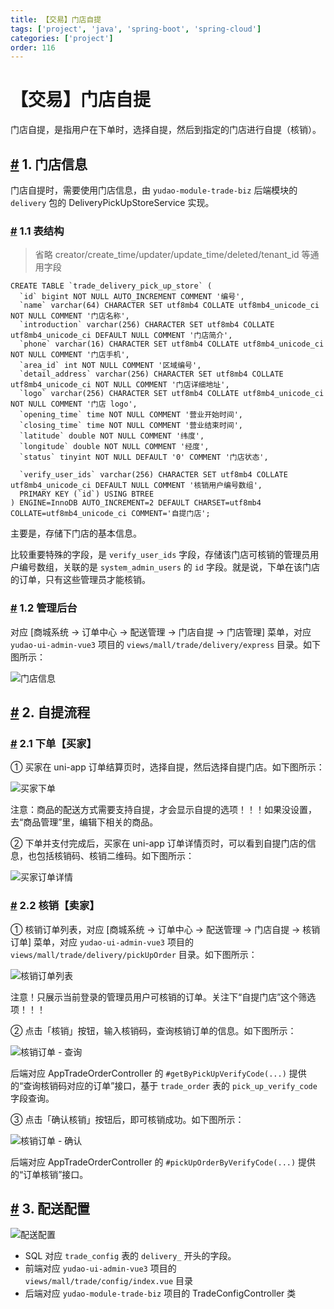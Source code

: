 ```yaml
---
title: 【交易】门店自提
tags: ['project', 'java', 'spring-boot', 'spring-cloud']
categories: ['project']
order: 116
---
```

# 【交易】门店自提

门店自提，是指用户在下单时，选择自提，然后到指定的门店进行自提（核销）。

 ## [#](#_1-门店信息) 1. 门店信息

 门店自提时，需要使用门店信息，由 `yudao-module-trade-biz` 后端模块的 `delivery` 包的 DeliveryPickUpStoreService 实现。

 ### [#](#_1-1-表结构) 1.1 表结构

 
> 省略 creator/create\_time/updater/update\_time/deleted/tenant\_id 等通用字段

 
```
CREATE TABLE `trade_delivery_pick_up_store` (
  `id` bigint NOT NULL AUTO_INCREMENT COMMENT '编号',
  `name` varchar(64) CHARACTER SET utf8mb4 COLLATE utf8mb4_unicode_ci NOT NULL COMMENT '门店名称',
  `introduction` varchar(256) CHARACTER SET utf8mb4 COLLATE utf8mb4_unicode_ci DEFAULT NULL COMMENT '门店简介',
  `phone` varchar(16) CHARACTER SET utf8mb4 COLLATE utf8mb4_unicode_ci NOT NULL COMMENT '门店手机',
  `area_id` int NOT NULL COMMENT '区域编号',
  `detail_address` varchar(256) CHARACTER SET utf8mb4 COLLATE utf8mb4_unicode_ci NOT NULL COMMENT '门店详细地址',
  `logo` varchar(256) CHARACTER SET utf8mb4 COLLATE utf8mb4_unicode_ci NOT NULL COMMENT '门店 logo',
  `opening_time` time NOT NULL COMMENT '营业开始时间',
  `closing_time` time NOT NULL COMMENT '营业结束时间',
  `latitude` double NOT NULL COMMENT '纬度',
  `longitude` double NOT NULL COMMENT '经度',
  `status` tinyint NOT NULL DEFAULT '0' COMMENT '门店状态',
  
  `verify_user_ids` varchar(256) CHARACTER SET utf8mb4 COLLATE utf8mb4_unicode_ci DEFAULT NULL COMMENT '核销用户编号数组',
  PRIMARY KEY (`id`) USING BTREE
) ENGINE=InnoDB AUTO_INCREMENT=2 DEFAULT CHARSET=utf8mb4 COLLATE=utf8mb4_unicode_ci COMMENT='自提门店';

```
主要是，存储下门店的基本信息。

 比较重要特殊的字段，是 `verify_user_ids` 字段，存储该门店可核销的管理员用户编号数组，关联的是 `system_admin_users` 的 `id` 字段。就是说，下单在该门店的订单，只有这些管理员才能核销。

 ### [#](#_1-2-管理后台) 1.2 管理后台

 对应 [商城系统 -> 订单中心 -> 配送管理 -> 门店自提 -> 门店管理] 菜单，对应 `yudao-ui-admin-vue3` 项目的 `views/mall/trade/delivery/express` 目录。如下图所示：

 ![门店信息](https://cloud.iocoder.cn/img/%E5%95%86%E5%9F%8E%E6%89%8B%E5%86%8C/%E9%97%A8%E5%BA%97%E8%87%AA%E6%8F%90/%E9%97%A8%E5%BA%97%E4%BF%A1%E6%81%AF-%E7%AE%A1%E7%90%86%E5%90%8E%E5%8F%B0.png)

 ## [#](#_2-自提流程) 2. 自提流程

 ### [#](#_2-1-下单【买家】) 2.1 下单【买家】

 ① 买家在 uni-app 订单结算页时，选择自提，然后选择自提门店。如下图所示：

 ![买家下单](https://cloud.iocoder.cn/img/%E5%95%86%E5%9F%8E%E6%89%8B%E5%86%8C/%E9%97%A8%E5%BA%97%E8%87%AA%E6%8F%90/%E4%B9%B0%E5%AE%B6%E4%B8%8B%E5%8D%95.png)

 注意：商品的配送方式需要支持自提，才会显示自提的选项！！！如果没设置，去“商品管理”里，编辑下相关的商品。

 ② 下单并支付完成后，买家在 uni-app 订单详情页时，可以看到自提门店的信息，也包括核销码、核销二维码。如下图所示：

 ![买家订单详情](https://cloud.iocoder.cn/img/%E5%95%86%E5%9F%8E%E6%89%8B%E5%86%8C/%E9%97%A8%E5%BA%97%E8%87%AA%E6%8F%90/%E4%B9%B0%E5%AE%B6%E8%AE%A2%E5%8D%95%E8%AF%A6%E6%83%85.png)

 ### [#](#_2-2-核销【卖家】) 2.2 核销【卖家】

 ① 核销订单列表，对应 [商城系统 -> 订单中心 -> 配送管理 -> 门店自提 -> 核销订单] 菜单，对应 `yudao-ui-admin-vue3` 项目的 `views/mall/trade/delivery/pickUpOrder` 目录。如下图所示：

 ![核销订单列表](https://cloud.iocoder.cn/img/%E5%95%86%E5%9F%8E%E6%89%8B%E5%86%8C/%E9%97%A8%E5%BA%97%E8%87%AA%E6%8F%90/%E6%A0%B8%E9%94%80%E8%AE%A2%E5%8D%95%E5%88%97%E8%A1%A8-%E7%AE%A1%E7%90%86%E5%90%8E%E5%8F%B0.png)

 注意！只展示当前登录的管理员用户可核销的订单。关注下“自提门店”这个筛选项！！！

 ② 点击「核销」按钮，输入核销码，查询核销订单的信息。如下图所示：

 ![核销订单 - 查询](https://cloud.iocoder.cn/img/%E5%95%86%E5%9F%8E%E6%89%8B%E5%86%8C/%E9%97%A8%E5%BA%97%E8%87%AA%E6%8F%90/%E6%A0%B8%E9%94%80%E8%AE%A2%E5%8D%95-%E7%AE%A1%E7%90%86%E5%90%8E%E5%8F%B0.png)

 后端对应 AppTradeOrderController 的 `#getByPickUpVerifyCode(...)` 提供的“查询核销码对应的订单”接口，基于 `trade_order` 表的 `pick_up_verify_code` 字段查询。

 ③ 点击「确认核销」按钮后，即可核销成功。如下图所示：

 ![核销订单 - 确认](https://cloud.iocoder.cn/img/%E5%95%86%E5%9F%8E%E6%89%8B%E5%86%8C/%E9%97%A8%E5%BA%97%E8%87%AA%E6%8F%90/%E6%A0%B8%E9%94%80%E8%AE%A2%E5%8D%952-%E7%AE%A1%E7%90%86%E5%90%8E%E5%8F%B0.png)

 后端对应 AppTradeOrderController 的 `#pickUpOrderByVerifyCode(...)` 提供的“订单核销”接口。

 ## [#](#_3-配送配置) 3. 配送配置

 ![配送配置](https://cloud.iocoder.cn/img/%E5%95%86%E5%9F%8E%E6%89%8B%E5%86%8C/%E5%BF%AB%E9%80%92%E5%8F%91%E8%B4%A7/%E9%85%8D%E9%80%81%E9%85%8D%E7%BD%AE.png)

 * SQL 对应 `trade_config` 表的 `delivery_` 开头的字段。
* 前端对应 `yudao-ui-admin-vue3` 项目的 `views/mall/trade/config/index.vue` 目录
* 后端对应 `yudao-module-trade-biz` 项目的 TradeConfigController 类

